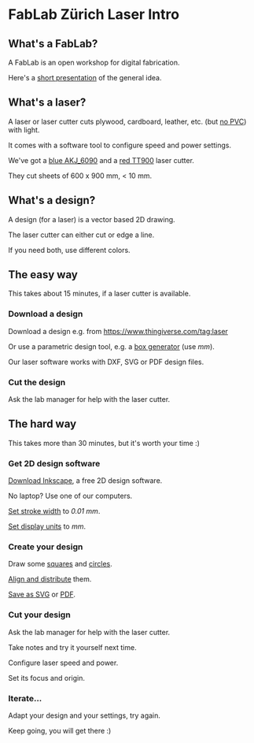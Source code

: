 # FabLab Zürich Laser Intro

## What's a FabLab?
A FabLab is an open workshop for digital fabrication.

Here's a [short presentation](http://www.tamberg.org/fablabzurich/2017/WasIstEinFabLab.pdf) of the general idea.

## What's a laser?
A laser or laser cutter cuts plywood, cardboard, leather, etc. (but [no PVC](https://lasergods.com/can-i-cut-vinyl-pvc-in-a-laser/)) with light.

It comes with a software tool to configure speed and power settings.

We've got a [blue AKJ_6090](http://wiki.zurich.fablab.ch/AKJ_6090) and a [red TT900](http://wiki.zurich.fablab.ch/TT900) laser cutter.

They cut sheets of 600 x 900 mm, < 10 mm.

## What's a design?
A design (for a laser) is a vector based 2D drawing.

The laser cutter can either cut or edge a line.

If you need both, use different colors.

## The easy way
This takes about 15 minutes, if a laser cutter is available.

### Download a design
Download a design e.g. from https://www.thingiverse.com/tag:laser

Or use a parametric design tool, e.g. a [box generator](https://ddg.co/?q=box+generator) (use _mm_).

Our laser software works with DXF, SVG or PDF design files.

### Cut the design
Ask the lab manager for help with the laser cutter.

## The hard way
This takes more than 30 minutes, but it's worth your time :)

### Get 2D design software
[Download Inkscape](https://inkscape.org/), a free 2D design software.

No laptop? Use one of our computers.

[Set stroke width](https://inkscape-manuals.readthedocs.io/en/latest/fill-and-stroke-dialog.html) to _0.01 mm_.

[Set display units](https://inkscape-manuals.readthedocs.io/en/latest/managing-workspace.html?#document-properties-dialog) to _mm_.

### Create your design
Draw some [squares](https://inkscape-manuals.readthedocs.io/en/latest/squares-and-rectangles.html) and [circles](https://inkscape-manuals.readthedocs.io/en/latest/circles-ellipses-and-arcs.html).

[Align and distribute](https://inkscape-manuals.readthedocs.io/en/latest/align-and-distribute.html) them.

[Save as SVG](https://inkscape-manuals.readthedocs.io/en/latest/saving.html) or [PDF](https://inkscape-manuals.readthedocs.io/en/latest/export-pdf.html).

### Cut your design
Ask the lab manager for help with the laser cutter.

Take notes and try it yourself next time.

Configure laser speed and power.

Set its focus and origin.

### Iterate...
Adapt your design and your settings, try again.

Keep going, you will get there :)
